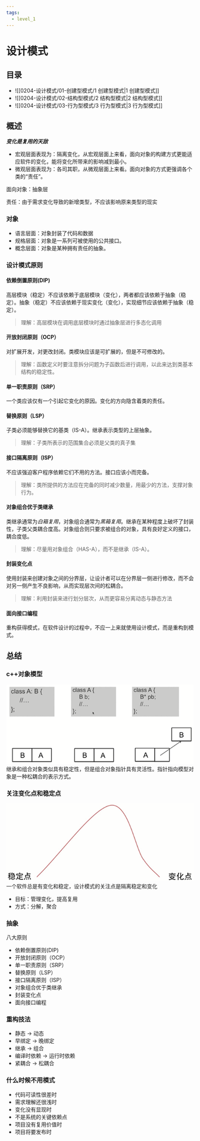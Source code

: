 ```yaml
---
tags:
  - level_1
---
```

# 设计模式

## 目录

- ![[0204-设计模式/01-创建型模式/1 创建型模式|1 创建型模式]]
- ![[0204-设计模式/02-结构型模式/2 结构型模式|2 结构型模式]]
- ![[0204-设计模式/03-行为型模式/3 行为型模式|3 行为型模式]]

## 概述

***变化是复用的天敌***

- 宏观层面表现为：隔离变化，从宏观层面上来看，面向对象的构建方式更能适应软件的变化，能将变化所带来的影响减到最小。
- 微观层面表现为：各司其职，从微观层面上来看。面向对象的方式更强调各个类的“责任”。

面向对象：抽象层

责任：由于需求变化导致的新增类型，不应该影响原来类型的现实

### 对象

- 语言层面：对象封装了代码和数据
- 规格层面：对象是一系列可被使用的公共接口。
- 概念层面：对象是某种拥有责任的抽象。

### 设计模式原则

#### 依赖倒置原则(DIP)

高层模块（稳定）不应该依赖于底层模块（变化），两者都应该依赖于抽象（稳定）。抽象（稳定）不应该依赖于现实变化（变化），实现细节应该依赖于抽象（稳定）。

> 理解：高层模块在调用底层模块时通过抽象层进行多态化调用

#### 开放封闭原则（OCP）

对扩展开发，对更改封闭。类模块应该是可扩展的，但是不可修改的。

> 理解：函数定义时要注意拆分问题为子函数后进行调用，以此来达到类基本结构的稳定性。

#### 单一职责原则（SRP）

一个类应该仅有一个引起它变化的原因。变化的方向隐含着类的责任。

#### 替换原则（LSP）

子类必须能够替换它的基类（IS-A）。继承表示类型的上层抽象。

> 理解：子类所表示的范围集合必须是父类的真子集

#### 接口隔离原则（ISP）

不应该强迫客户程序依赖它们不用的方法。接口应该小而完备。

> 理解：类所提供的方法应在完备的同时减少数量，用最少的方法，支撑对象行为。

#### 对象组合优于类继承

类继承通常为*白箱复用*，对象组合通常为*黑箱复用*。继承在某种程度上破坏了封装性，子类父类耦合度高。对象组合则只要求被组合的对象，具有良好定义的接口，耦合度低。

> 理解：尽量用对象组合（HAS-A），而不是继承（IS-A）。

#### 封装变化点

使用封装来创建对象之间的分界层，让设计者可以在分界层一侧进行修改，而不会对另一侧产生不良影响，从而实现层次间的松耦合。

> 理解：利用封装来进行划分层次，从而更容易分离动态与静态方法

#### 面向接口编程

重构获得模式，在软件设计的过程中，不应一上来就使用设计模式，而是重构到模式。

## 总结

### c++对象模型

![image1](../attachment/7cb1d8128bfd4ad9b59665862f356dcb.png)
继承和组合对象类似具有稳定性，但是组合对象指针具有灵活性。指针指向模型对象是一种松耦合的表示方式。

### 关注变化点和稳定点

![image2](../attachment/e5a5dbe862964cc2bc81f5b01c6e9d52.png)
一个软件总是有变化和稳定，设计模式的关注点是隔离稳定和变化

- 目标：管理变化，提高复用
- 方式：分解，聚合

### 抽象

八大原则

- 依赖倒置原则(DIP)
- 开放封闭原则（OCP）
- 单一职责原则（SRP）
- 替换原则（LSP）
- 接口隔离原则（ISP）
- 对象组合优于类继承
- 封装变化点
- 面向接口编程

### 重构技法

- 静态 -> 动态
- 早绑定 -> 晚绑定
- 继承 -> 组合
- 编译时依赖 -> 运行时依赖
- 紧耦合 -> 松耦合

### 什么时候不用模式

- 代码可读性很差时
- 需求理解还很浅时
- 变化没有显现时
- 不是系统的关键依赖点
- 项目没有复用价值时
- 项目将要发布时
